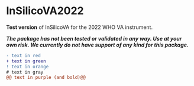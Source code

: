 # InSilicoVA2022

**Test version** of InSilicoVA for the 2022 WHO VA instrument. 

**_The package has not been tested or validated in any way. Use at your own risk. We currently do not have support of any kind for this package._**

```diff
- text in red
+ text in green
! text in orange
# text in gray
@@ text in purple (and bold)@@
```

